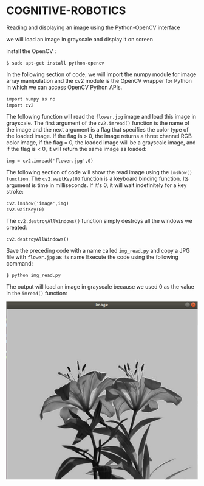 # COGNITIVE-ROBOTICS
Reading and displaying an image using the Python-OpenCV interface

we will load an image in grayscale and display it on screen

install the OpenCV :

```
$ sudo apt-get install python-opencv
```

In the following section of code, we will import the numpy module for image array manipulation and the cv2 module is the OpenCV wrapper for Python in which we can access OpenCV Python APIs.
```
import numpy as np
import cv2
```
The following function will read the `flower.jpg` image and load this image in grayscale. The first argument of the `cv2.imread()` function is the name of the  image and the next argument is a flag that specifies the color type of the loaded image. If the flag is > 0, the image returns a three channel RGB color image, if the  flag = 0, the loaded image will be a grayscale image, and if the flag is < 0, it will return the same image as loaded:

```
img = cv2.imread('flower.jpg',0)
```
The following section of code will show the read image using the `imshow() function`. The `cv2.waitKey(0)` function is a keyboard binding function. Its argument is time in milliseconds. If it's 0, it will wait indefinitely for a key stroke:
```
cv2.imshow('image',img)
cv2.waitKey(0)
```
The `cv2.destroyAllWindows()` function simply destroys all the windows we created:
```
cv2.destroyAllWindows()
```
Save the preceding code with a name called `img_read.py` and copy a JPG file with `flower.jpg` as its name
Execute the code using the following command:
```
$ python img_read.py
```
The output will load an image in grayscale because we used 0 as the value in the `imread()` function:

<img src = "https://raw.githubusercontent.com/Noormahmoud/COGNITIVE-ROBOTICS/main/flower%20in%20grayscale%20.png">
